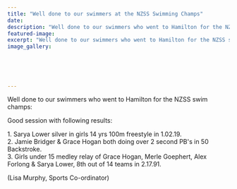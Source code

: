 ```yaml
---
title: "Well done to our swimmers at the NZSS Swimming Champs"
date: 
description: "Well done to our swimmers who went to Hamilton for the NZSS swim champs, 14/9/15..."
featured-image: 
excerpt: "Well done to our swimmers who went to Hamilton for the NZSS swim champs, 14/9/15..."
image_gallery:
    
    
    
    
    
---
```


<p><span>Well done to our swimmers who went to Hamilton for the NZSS swim champs:&nbsp;</span></p>
<p><span>Good session with following results:</span></p>
<p><span>1. Sarya Lower silver in girls 14 yrs 100m freestyle in 1.02.19.</span><br /><span>2. Jamie Bridger &amp; Grace Hogan both doing over 2 second PB's in 50 Backstroke.</span><br /><span>3. Girls under 15 medley relay of Grace Hogan, Merle Goephert, Alex Forlong &amp; Sarya Lower, 8th out of 14 teams in 2.17.91.</span></p>
<p><span>(Lisa Murphy, Sports Co-ordinator)</span></p>

